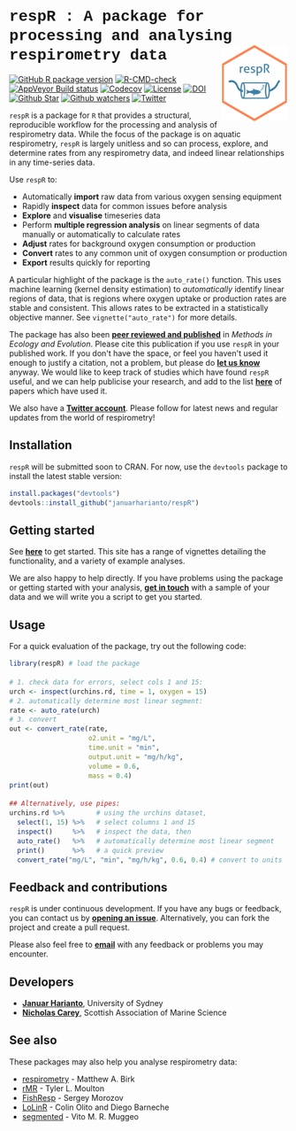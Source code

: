 # <font style="font-family:'Courier New'">respR : A package for processing and analysing respirometry data</font> <a href='http://januarharianto.github.io/respR'><img src='man/figures/logo.png' align="right" height="139" /></a>

<!-- badges: start -->
[![GitHub R package version](https://img.shields.io/github/r-package/v/januarharianto/respR)](https://github.com/januarharianto/respR)
[![R-CMD-check](https://github.com/januarharianto/respR/workflows/R-CMD-check/badge.svg)](https://github.com/januarharianto/respR/actions)
[![AppVeyor Build status](https://ci.appveyor.com/api/projects/status/1c5ek2c0xf9htkjl?svg=true)](https://ci.appveyor.com/project/nicholascarey/respr-0ltva)
[![Codecov](https://codecov.io/gh/januarharianto/respR/branch/master/graph/badge.svg)](https://app.codecov.io/gh/januarharianto/respR)
[![License](https://img.shields.io/badge/license-GPL--3-blue.svg)](https://www.gnu.org/licenses/gpl-3.0.en.html)
[![DOI](https://zenodo.org/badge/66126363.svg)](https://zenodo.org/badge/latestdoi/66126363)
[![Github Star](https://img.shields.io/github/stars/januarharianto/respR?style=social)](https://GitHub.com/januarharianto/respR/stargazers/)
[![Github watchers](https://img.shields.io/github/watchers/januarharianto/respR?label=Watch&style=social)](https://img.shields.io/github/watchers/januarharianto/respR?style=social)
[![Twitter](https://img.shields.io/twitter/follow/respR_pkg.svg?label=Follow&style=social)](https://twitter.com/respR_pkg?ref_src=twsrc%5Etfw)
<!-- badges: end -->


`respR` is a package for `R` that provides a structural, reproducible workflow for the processing and analysis of respirometry data. 
While the focus of the package is on aquatic respirometry, `respR` is largely unitless and so can process, explore, and determine rates from any respirometry data, and indeed linear relationships in any time-series data.

Use `respR` to:

- Automatically **import** raw data from various oxygen sensing equipment
- Rapidly **inspect** data for common issues before analysis
- **Explore** and **visualise** timeseries data
- Perform **multiple regression analysis** on linear segments of data manually or automatically to calculate rates
- **Adjust** rates for background oxygen consumption or production
- **Convert** rates to any common unit of oxygen consumption or production
- **Export** results quickly for reporting

A particular highlight of the package is the `auto_rate()` function. This uses machine learning (kernel density estimation) to *automatically* identify linear regions of data, that is regions where oxygen uptake or production rates are stable and consistent. This allows rates to be extracted in a statistically objective manner. See `vignette("auto_rate")` for more details.

The package has also been [**peer reviewed and published**](https://besjournals.onlinelibrary.wiley.com/doi/10.1111/2041-210X.13162) in *Methods in Ecology and Evolution*. Please cite this publication if you use `respR` in your published work. If you don't have the space, or feel you haven't used it enough to justify a citation, not a problem, but please do [**let us know**](mailto:nicholascarey@gmail.com) anyway. We would like to keep track of studies which have found `respR` useful, and we can help publicise your research, and add to the list [**here**]() of papers which have used it. 

We also have a [**Twitter account**](https://twitter.com/respR_pkg). Please follow for latest news and regular updates from the world of respirometry!

## Installation
`respR` will be submitted soon to CRAN. For now, use the `devtools` package to install the latest stable version:

```r
install.packages("devtools")
devtools::install_github("januarharianto/respR")
```

## Getting started

See [**here**](https://nicholascarey.github.io/respRsite/articles/respR.html) to get started. This site has a range of vignettes detailing the functionality, and a variety of example analyses. 

We are also happy to help directly. If you have problems using the package or getting started with your analysis, [**get in touch**](mailto:nicholascarey@gmail.com) with a sample of your data and we will write you a script to get you started. 

## Usage

For a quick evaluation of the package, try out the following code:

```r
library(respR) # load the package

# 1. check data for errors, select cols 1 and 15:
urch <- inspect(urchins.rd, time = 1, oxygen = 15) 
# 2. automatically determine most linear segment:
rate <- auto_rate(urch)
# 3. convert
out <- convert_rate(rate, 
                    o2.unit = "mg/L", 
                    time.unit = "min", 
                    output.unit = "mg/h/kg", 
                    volume = 0.6, 
                    mass = 0.4)
print(out)

## Alternatively, use pipes:
urchins.rd %>%        # using the urchins dataset,
  select(1, 15) %>%   # select columns 1 and 15
  inspect()     %>%   # inspect the data, then
  auto_rate()   %>%   # automatically determine most linear segment
  print()       %>%   # a quick preview
  convert_rate("mg/L", "min", "mg/h/kg", 0.6, 0.4) # convert to units
```

## Feedback and contributions

`respR` is under continuous development. If you have any bugs or feedback, you can contact us by [**opening an issue**](https://github.com/januarharianto/respr/issues). Alternatively, you can fork the project and create a pull request.

Please also feel free to [**email**](mailto:nicholascarey@gmail.com) with any feedback or problems you may encounter.

## Developers

- [**Januar Harianto**](https://github.com/januarharianto), University of Sydney
- [**Nicholas Carey**](https://github.com/nicholascarey), Scottish Association of Marine Science


## See also

These packages may also help you analyse respirometry data:

- [respirometry](https://cran.r-project.org/package=respirometry) - Matthew A. Birk
- [rMR](https://cran.r-project.org/package=rMR) - Tyler L. Moulton
- [FishResp](https://fishresp.org) - Sergey Morozov
- [LoLinR](https://github.com/colin-olito/LoLinR) - Colin Olito and Diego Barneche
- [segmented](https://cran.r-project.org/package=segmented) - Vito M. R. Muggeo

